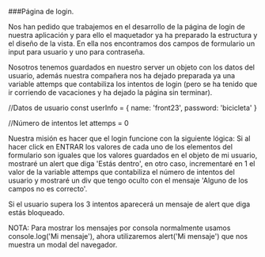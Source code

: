 ###Página de login.

Nos han pedido que trabajemos en el desarrollo de la página de login de nuestra aplicación y para ello el maquetador ya ha preparado la estructura y el diseño de la vista. En ella nos encontramos dos campos de formulario un input para usuario y uno para contraseña.

Nosotros tenemos guardados en nuestro server un objeto con los datos del usuario, además nuestra compañera nos ha dejado preparada ya una variable attemps que contabiliza los intentos de login (pero se ha tenido que ir corriendo de vacaciones y ha dejado la página sin terminar).

//Datos de usuario
const userInfo = { 
  name: 'front23', 
  password: 'bicicleta'
}

//Número de intentos
let attemps = 0


Nuestra misión es hacer que el login funcione con la siguiente lógica:
Si al hacer click en ENTRAR los valores de cada uno de los elementos del formulario son iguales que los valores guardados en el objeto de mi usuario, mostraré un alert que diga 'Estás dentro', en otro caso, incrementaré en 1 el valor de la variable attemps que contabiliza el número de intentos del usuario y mostraré un div que tengo oculto con el mensaje 'Alguno de los campos no es correcto'.

Si el usuario supera los 3 intentos aparecerá un mensaje de alert que diga estás bloqueado.

NOTA: Para mostrar los mensajes por consola normalmente usamos console.log('Mi mensaje'), ahora utilizaremos alert('Mi mensaje') que nos muestra un modal del navegador.